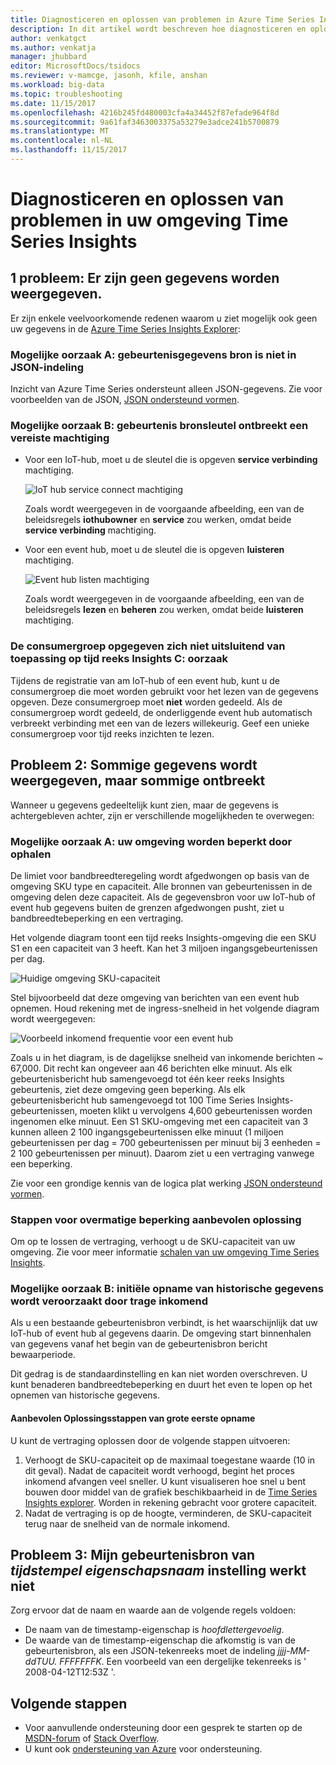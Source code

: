 ```yaml
---
title: Diagnosticeren en oplossen van problemen in Azure Time Series Insights | Microsoft Docs
description: In dit artikel wordt beschreven hoe diagnosticeren en oplossen van veelvoorkomende problemen in uw omgeving Azure Time Series Insights optreden kunnen oplossen.
author: venkatgct
ms.author: venkatja
manager: jhubbard
editor: MicrosoftDocs/tsidocs
ms.reviewer: v-mamcge, jasonh, kfile, anshan
ms.workload: big-data
ms.topic: troubleshooting
ms.date: 11/15/2017
ms.openlocfilehash: 4216b245fd480003cfa4a34452f87efade964f8d
ms.sourcegitcommit: 9a61faf3463003375a53279e3adce241b5700879
ms.translationtype: MT
ms.contentlocale: nl-NL
ms.lasthandoff: 11/15/2017
---
```

# <a name="diagnose-and-solve-problems-in-your-time-series-insights-environment"></a>Diagnosticeren en oplossen van problemen in uw omgeving Time Series Insights

## <a name="problem-1-no-data-is-shown"></a>1 probleem: Er zijn geen gegevens worden weergegeven.
Er zijn enkele veelvoorkomende redenen waarom u ziet mogelijk ook geen uw gegevens in de [Azure Time Series Insights Explorer](https://insights.timeseries.azure.com):

### <a name="possible-cause-a-event-source-data-is-not-in-json-format"></a>Mogelijke oorzaak A: gebeurtenisgegevens bron is niet in JSON-indeling
Inzicht van Azure Time Series ondersteunt alleen JSON-gegevens. Zie voor voorbeelden van de JSON, [JSON ondersteund vormen](time-series-insights-send-events.md#supported-json-shapes).

### <a name="possible-cause-b-event-source-key-is-missing-a-required-permission"></a>Mogelijke oorzaak B: gebeurtenis bronsleutel ontbreekt een vereiste machtiging
* Voor een IoT-hub, moet u de sleutel die is opgeven **service verbinding** machtiging.

   ![IoT hub service connect machtiging](media/diagnose-and-solve-problems/iothub-serviceconnect-permissions.png)

   Zoals wordt weergegeven in de voorgaande afbeelding, een van de beleidsregels **iothubowner** en **service** zou werken, omdat beide **service verbinding** machtiging.
   
* Voor een event hub, moet u de sleutel die is opgeven **luisteren** machtiging.

   ![Event hub listen machtiging](media/diagnose-and-solve-problems/eventhub-listen-permissions.png)

   Zoals wordt weergegeven in de voorgaande afbeelding, een van de beleidsregels **lezen** en **beheren** zou werken, omdat beide **luisteren** machtiging.

### <a name="possible-cause-c-the-consumer-group-provided-is-not-exclusive-to-time-series-insights"></a>De consumergroep opgegeven zich niet uitsluitend van toepassing op tijd reeks Insights C: oorzaak
Tijdens de registratie van am IoT-hub of een event hub, kunt u de consumergroep die moet worden gebruikt voor het lezen van de gegevens opgeven. Deze consumergroep moet **niet** worden gedeeld. Als de consumergroep wordt gedeeld, de onderliggende event hub automatisch verbreekt verbinding met een van de lezers willekeurig. Geef een unieke consumergroep voor tijd reeks inzichten te lezen.

## <a name="problem-2-some-data-is-shown-but-some-is-missing"></a>Probleem 2: Sommige gegevens wordt weergegeven, maar sommige ontbreekt
Wanneer u gegevens gedeeltelijk kunt zien, maar de gegevens is achtergebleven achter, zijn er verschillende mogelijkheden te overwegen:

### <a name="possible-cause-a-your-environment-is-getting-throttled"></a>Mogelijke oorzaak A: uw omgeving worden beperkt door ophalen
De limiet voor bandbreedteregeling wordt afgedwongen op basis van de omgeving SKU type en capaciteit. Alle bronnen van gebeurtenissen in de omgeving delen deze capaciteit. Als de gegevensbron voor uw IoT-hub of event hub gegevens buiten de grenzen afgedwongen pusht, ziet u bandbreedtebeperking en een vertraging.

Het volgende diagram toont een tijd reeks Insights-omgeving die een SKU S1 en een capaciteit van 3 heeft. Kan het 3 miljoen ingangsgebeurtenissen per dag.

![Huidige omgeving SKU-capaciteit](media/diagnose-and-solve-problems/environment-sku-current-capacity.png)

Stel bijvoorbeeld dat deze omgeving van berichten van een event hub opnemen. Houd rekening met de ingress-snelheid in het volgende diagram wordt weergegeven:

![Voorbeeld inkomend frequentie voor een event hub](media/diagnose-and-solve-problems/eventhub-ingress-rate.png)

Zoals u in het diagram, is de dagelijkse snelheid van inkomende berichten ~ 67,000. Dit recht kan ongeveer aan 46 berichten elke minuut. Als elk gebeurtenisbericht hub samengevoegd tot één keer reeks Insights gebeurtenis, ziet deze omgeving geen beperking. Als elk gebeurtenisbericht hub samengevoegd tot 100 Time Series Insights-gebeurtenissen, moeten klikt u vervolgens 4,600 gebeurtenissen worden ingenomen elke minuut. Een S1 SKU-omgeving met een capaciteit van 3 kunnen alleen 2 100 ingangsgebeurtenissen elke minuut (1 miljoen gebeurtenissen per dag = 700 gebeurtenissen per minuut bij 3 eenheden = 2 100 gebeurtenissen per minuut). Daarom ziet u een vertraging vanwege een beperking. 

Zie voor een grondige kennis van de logica plat werking [JSON ondersteund vormen](time-series-insights-send-events.md#supported-json-shapes).

### <a name="recommended-resolution-steps-for-excessive-throttling"></a>Stappen voor overmatige beperking aanbevolen oplossing
Om op te lossen de vertraging, verhoogt u de SKU-capaciteit van uw omgeving. Zie voor meer informatie [schalen van uw omgeving Time Series Insights](time-series-insights-how-to-scale-your-environment.md).

### <a name="possible-cause-b-initial-ingestion-of-historical-data-is-causing-slow-ingress"></a>Mogelijke oorzaak B: initiële opname van historische gegevens wordt veroorzaakt door trage inkomend
Als u een bestaande gebeurtenisbron verbindt, is het waarschijnlijk dat uw IoT-hub of event hub al gegevens daarin. De omgeving start binnenhalen van gegevens vanaf het begin van de gebeurtenisbron bericht bewaarperiode.

Dit gedrag is de standaardinstelling en kan niet worden overschreven. U kunt benaderen bandbreedtebeperking en duurt het even te lopen op het opnemen van historische gegevens.

#### <a name="recommended-resolution-steps-of-large-initial-ingestion"></a>Aanbevolen Oplossingsstappen van grote eerste opname
U kunt de vertraging oplossen door de volgende stappen uitvoeren:
1. Verhoogt de SKU-capaciteit op de maximaal toegestane waarde (10 in dit geval). Nadat de capaciteit wordt verhoogd, begint het proces inkomend afvangen veel sneller. U kunt visualiseren hoe snel u bent bouwen door middel van de grafiek beschikbaarheid in de [Time Series Insights explorer](https://insights.timeseries.azure.com). Worden in rekening gebracht voor grotere capaciteit.
2. Nadat de vertraging is op de hoogte, verminderen, de SKU-capaciteit terug naar de snelheid van de normale inkomend.

## <a name="problem-3-my-event-sources-timestamp-property-name-setting-doesnt-work"></a>Probleem 3: Mijn gebeurtenisbron van *tijdstempel eigenschapsnaam* instelling werkt niet
Zorg ervoor dat de naam en waarde aan de volgende regels voldoen:
* De naam van de timestamp-eigenschap is _hoofdlettergevoelig_.
* De waarde van de timestamp-eigenschap die afkomstig is van de gebeurtenisbron, als een JSON-tekenreeks moet de indeling _jjjj-MM-ddTUU. FFFFFFFK_. Een voorbeeld van een dergelijke tekenreeks is ' 2008-04-12T12:53Z '.

## <a name="next-steps"></a>Volgende stappen
- Voor aanvullende ondersteuning door een gesprek te starten op de [MSDN-forum](https://social.msdn.microsoft.com/Forums/home?forum=AzureTimeSeriesInsights) of [Stack Overflow](https://stackoverflow.com/questions/tagged/azure-timeseries-insights). 
- U kunt ook [ondersteuning van Azure](https://azure.microsoft.com/support/options/) voor ondersteuning.
